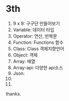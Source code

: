 # 3th

1. 9 x 9: 구구단 만들어보기
2. Variable: 데이터 타입
3. Operator: 연산, 반복문
4. Function: Functions 함수
5. Class: Class 객체지향언어
6. Object: 객체
7. Array: 배열
8. Array-api: 다양한 api소스
9. Json: 
10. 
11. 
thanks.
